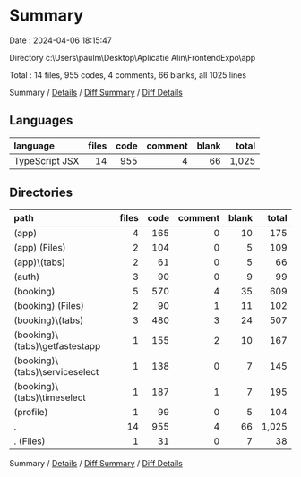 # Summary

Date : 2024-04-06 18:15:47

Directory c:\\Users\\paulm\\Desktop\\Aplicatie Alin\\FrontendExpo\\app

Total : 14 files,  955 codes, 4 comments, 66 blanks, all 1025 lines

Summary / [Details](details.md) / [Diff Summary](diff.md) / [Diff Details](diff-details.md)

## Languages
| language | files | code | comment | blank | total |
| :--- | ---: | ---: | ---: | ---: | ---: |
| TypeScript JSX | 14 | 955 | 4 | 66 | 1,025 |

## Directories
| path | files | code | comment | blank | total |
| :--- | ---: | ---: | ---: | ---: | ---: |
| (app) | 4 | 165 | 0 | 10 | 175 |
| (app) (Files) | 2 | 104 | 0 | 5 | 109 |
| (app)\\(tabs) | 2 | 61 | 0 | 5 | 66 |
| (auth) | 3 | 90 | 0 | 9 | 99 |
| (booking) | 5 | 570 | 4 | 35 | 609 |
| (booking) (Files) | 2 | 90 | 1 | 11 | 102 |
| (booking)\\(tabs) | 3 | 480 | 3 | 24 | 507 |
| (booking)\\(tabs)\\getfastestapp | 1 | 155 | 2 | 10 | 167 |
| (booking)\\(tabs)\\serviceselect | 1 | 138 | 0 | 7 | 145 |
| (booking)\\(tabs)\\timeselect | 1 | 187 | 1 | 7 | 195 |
| (profile) | 1 | 99 | 0 | 5 | 104 |
| . | 14 | 955 | 4 | 66 | 1,025 |
| . (Files) | 1 | 31 | 0 | 7 | 38 |

Summary / [Details](details.md) / [Diff Summary](diff.md) / [Diff Details](diff-details.md)